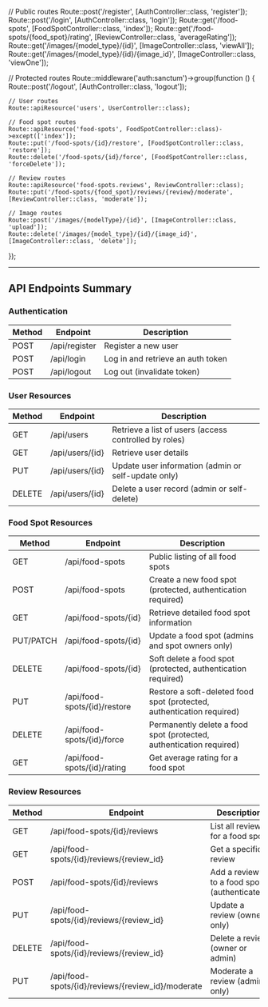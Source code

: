 // Public routes
Route::post('/register', [AuthController::class, 'register']);
Route::post('/login', [AuthController::class, 'login']);
Route::get('/food-spots', [FoodSpotController::class, 'index']);
Route::get('/food-spots/{food_spot}/rating', [ReviewController::class, 'averageRating']);
Route::get('/images/{model_type}/{id}', [ImageController::class, 'viewAll']);
Route::get('/images/{model_type}/{id}/{image_id}', [ImageController::class, 'viewOne']);

// Protected routes
Route::middleware('auth:sanctum')->group(function () {
    Route::post('/logout', [AuthController::class, 'logout']);

    // User routes
    Route::apiResource('users', UserController::class);

    // Food spot routes
    Route::apiResource('food-spots', FoodSpotController::class)->except(['index']);
    Route::put('/food-spots/{id}/restore', [FoodSpotController::class, 'restore']);
    Route::delete('/food-spots/{id}/force', [FoodSpotController::class, 'forceDelete']);

    // Review routes
    Route::apiResource('food-spots.reviews', ReviewController::class);
    Route::put('/food-spots/{food_spot}/reviews/{review}/moderate', [ReviewController::class, 'moderate']);

    // Image routes
    Route::post('/images/{modelType}/{id}', [ImageController::class, 'upload']);
    Route::delete('/images/{model_type}/{id}/{image_id}', [ImageController::class, 'delete']);
});


--- 

## API Endpoints Summary

### Authentication
| Method | Endpoint         | Description                   |
|--------|------------------|-------------------------------|
| POST   | /api/register    | Register a new user           |
| POST   | /api/login       | Log in and retrieve an auth token |
| POST   | /api/logout      | Log out (invalidate token)    |

### User Resources
| Method | Endpoint         | Description                   |
|--------|------------------|-------------------------------|
| GET    | /api/users       | Retrieve a list of users (access controlled by roles) |
| GET    | /api/users/{id}  | Retrieve user details         |
| PUT    | /api/users/{id}  | Update user information (admin or self-update only) |
| DELETE | /api/users/{id}  | Delete a user record (admin or self-delete) |

### Food Spot Resources
| Method   | Endpoint                  | Description                   |
|----------|---------------------------|-------------------------------|
| GET      | /api/food-spots           | Public listing of all food spots |
| POST     | /api/food-spots           | Create a new food spot (protected, authentication required) |
| GET      | /api/food-spots/{id}      | Retrieve detailed food spot information |
| PUT/PATCH| /api/food-spots/{id}      | Update a food spot (admins and spot owners only) |
| DELETE   | /api/food-spots/{id}      | Soft delete a food spot (protected, authentication required) |
| PUT      | /api/food-spots/{id}/restore | Restore a soft-deleted food spot (protected, authentication required) |
| DELETE   | /api/food-spots/{id}/force | Permanently delete a food spot (protected, authentication required) |
| GET      | /api/food-spots/{id}/rating | Get average rating for a food spot |

### Review Resources
| Method | Endpoint                           | Description                   |
|--------|------------------------------------|-------------------------------|
| GET    | /api/food-spots/{id}/reviews       | List all reviews for a food spot |
| GET    | /api/food-spots/{id}/reviews/{review_id} | Get a specific review   |
| POST   | /api/food-spots/{id}/reviews       | Add a review to a food spot (authenticated) |
| PUT    | /api/food-spots/{id}/reviews/{review_id} | Update a review (owner only) |
| DELETE | /api/food-spots/{id}/reviews/{review_id} | Delete a review (owner or admin) |
| PUT    | /api/food-spots/{id}/reviews/{review_id}/moderate | Moderate a review (admin only) |